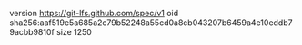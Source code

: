 version https://git-lfs.github.com/spec/v1
oid sha256:aaf519e5a685a2c79b52248a55cd0a8cb043207b6459a4e10eddb79acbb9810f
size 1250
